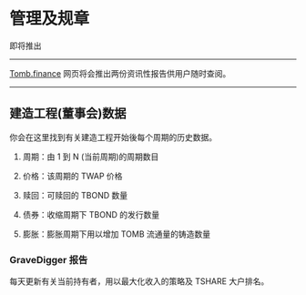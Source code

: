 # 管理及规章

即将推出

---

[Tomb.finance](http://tomb.finance) 网页将会推出两份资讯性报告供用户随时查阅。

---

## 建造工程(董事会)数据

你会在这里找到有关建造工程开始後每个周期的历史数据。

1. 周期：由 1 到 N (当前周期)的周期数目

2. 价格：该周期的 TWAP 价格

3. 赎回：可赎回的 TBOND 数量

4. 债券：收缩周期下 TBOND 的发行数量

5. 膨胀：膨胀周期下用以增加 TOMB 流通量的铸造数量

### GraveDigger 报告

每天更新有关当前持有者，用以最大化收入的策略及 TSHARE 大户排名。
